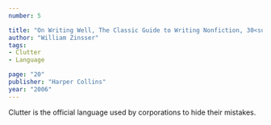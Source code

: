 ```yaml
---
number: 5

title: "On Writing Well, The Classic Guide to Writing Nonfiction, 30<sup>th</sup> Anniversary Edition"
author: "William Zinsser"
tags:
- Clutter
- Language

page: "20"
publisher: "Harper Collins"
year: "2006"
---
```


Clutter is the official language used by corporations to hide their mistakes.
